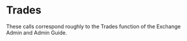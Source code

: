 # Trades

These calls correspond roughly to the Trades function of the Exchange Admin and Admin Guide.






